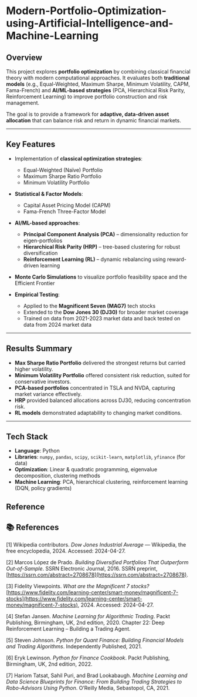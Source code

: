 # Modern-Portfolio-Optimization-using-Artificial-Intelligence-and-Machine-Learning
## Overview

This project explores **portfolio optimization** by combining classical financial theory with modern computational approaches. It evaluates both **traditional models** (e.g., Equal-Weighted, Maximum Sharpe, Minimum Volatility, CAPM, Fama-French) and **AI/ML-based strategies** (PCA, Hierarchical Risk Parity, Reinforcement Learning) to improve portfolio construction and risk management.

The goal is to provide a framework for **adaptive, data-driven asset allocation** that can balance risk and return in dynamic financial markets.

---

## Key Features

* Implementation of **classical optimization strategies**:

  * Equal-Weighted (Naïve) Portfolio
  * Maximum Sharpe Ratio Portfolio
  * Minimum Volatility Portfolio

* **Statistical & Factor Models**:

  * Capital Asset Pricing Model (CAPM)
  * Fama-French Three-Factor Model

* **AI/ML-based approaches**:

  * **Principal Component Analysis (PCA)** – dimensionality reduction for eigen-portfolios
  * **Hierarchical Risk Parity (HRP)** – tree-based clustering for robust diversification
  * **Reinforcement Learning (RL)** – dynamic rebalancing using reward-driven learning

* **Monte Carlo Simulations** to visualize portfolio feasibility space and the Efficient Frontier

* **Empirical Testing**:

  * Applied to the **Magnificent Seven (MAG7)** tech stocks
  * Extended to the **Dow Jones 30 (DJ30)** for broader market coverage
  * Trained on data from 2021-2023 market data and back tested on data from 2024 market data

---

## Results Summary

* **Max Sharpe Ratio Portfolio** delivered the strongest returns but carried higher volatility.
* **Minimum Volatility Portfolio** offered consistent risk reduction, suited for conservative investors.
* **PCA-based portfolios** concentrated in TSLA and NVDA, capturing market variance effectively.
* **HRP** provided balanced allocations across DJ30, reducing concentration risk.
* **RL models** demonstrated adaptability to changing market conditions.

---

## Tech Stack

* **Language**: Python
* **Libraries**: `numpy`, `pandas`, `scipy`, `scikit-learn`, `matplotlib`, `yfinance` (for data)
* **Optimization**: Linear & quadratic programming, eigenvalue decomposition, clustering methods
* **Machine Learning**: PCA, hierarchical clustering, reinforcement learning (DQN, policy gradients)

## Reference
## 📚 References

[1] Wikipedia contributors. *Dow Jones Industrial Average* — Wikipedia, the free encyclopedia, 2024. Accessed: 2024-04-27.

[2] Marcos López de Prado. *Building Diversified Portfolios That Outperform Out-of-Sample*. SSRN Electronic Journal, 2016. SSRN preprint, [https://ssrn.com/abstract=2708678](https://ssrn.com/abstract=2708678).

[3] Fidelity Viewpoints. *What are the Magnificent 7 stocks?* [https://www.fidelity.com/learning-center/smart-money/magnificent-7-stocks](https://www.fidelity.com/learning-center/smart-money/magnificent-7-stocks), 2024. Accessed: 2024-04-27.

[4] Stefan Jansen. *Machine Learning for Algorithmic Trading*. Packt Publishing, Birmingham, UK, 2nd edition, 2020. Chapter 22: Deep Reinforcement Learning – Building a Trading Agent.

[5] Steven Johnson. *Python for Quant Finance: Building Financial Models and Trading Algorithms*. Independently Published, 2021.

[6] Eryk Lewinson. *Python for Finance Cookbook*. Packt Publishing, Birmingham, UK, 2nd edition, 2022.

[7] Hariom Tatsat, Sahil Puri, and Brad Lookabaugh. *Machine Learning and Data Science Blueprints for Finance: From Building Trading Strategies to Robo-Advisors Using Python*. O’Reilly Media, Sebastopol, CA, 2021.
